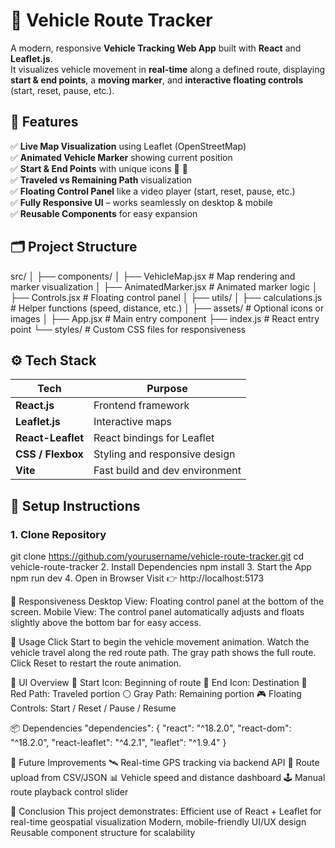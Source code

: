 # 🚗 Vehicle Route Tracker
A modern, responsive **Vehicle Tracking Web App** built with **React** and **Leaflet.js**.  
It visualizes vehicle movement in **real-time** along a defined route, displaying **start & end points**, a **moving marker**, and **interactive floating controls** (start, reset, pause, etc.).

## 🧭 Features
✅ **Live Map Visualization** using Leaflet (OpenStreetMap)  
✅ **Animated Vehicle Marker** showing current position  
✅ **Start & End Points** with unique icons 🏁 🎯  
✅ **Traveled vs Remaining Path** visualization  
✅ **Floating Control Panel** like a video player (start, reset, pause, etc.)  
✅ **Fully Responsive UI** – works seamlessly on desktop & mobile  
✅ **Reusable Components** for easy expansion  

## 🗂️ Project Structure

src/
│
├── components/
│ ├── VehicleMap.jsx # Map rendering and marker visualization
│ ├── AnimatedMarker.jsx # Animated marker logic
│ ├── Controls.jsx # Floating control panel
│
├── utils/
│ ├── calculations.js # Helper functions (speed, distance, etc.)
│
├── assets/ # Optional icons or images
│
├── App.jsx # Main entry component
├── index.js # React entry point
└── styles/ # Custom CSS files for responsiveness

## ⚙️ Tech Stack
| Tech                 | Purpose                        |
|--------------------- |--------------------------------|
| **React.js**         | Frontend framework             |
| **Leaflet.js**       | Interactive maps               |
| **React-Leaflet**    | React bindings for Leaflet     |
| **CSS / Flexbox**    | Styling and responsive design  |
| **Vite**             | Fast build and dev environment |

## 🧩 Setup Instructions

### 1. Clone Repository
git clone https://github.com/yourusername/vehicle-route-tracker.git
cd vehicle-route-tracker
2. Install Dependencies
npm install
3. Start the App
npm run dev
4. Open in Browser
Visit 👉 http://localhost:5173

📱 Responsiveness
Desktop View: Floating control panel at the bottom of the screen.
Mobile View: The control panel automatically adjusts and floats slightly above the bottom bar for easy access.

🚀 Usage
Click Start to begin the vehicle movement animation.
Watch the vehicle travel along the red route path.
The gray path shows the full route.
Click Reset to restart the route animation.

🎨 UI Overview
🏁 Start Icon: Beginning of route
🎯 End Icon: Destination
🔴 Red Path: Traveled portion
⚪ Gray Path: Remaining portion
🎮 Floating Controls: Start / Reset / Pause / Resume

📦 Dependencies
"dependencies": {
  "react": "^18.2.0",
  "react-dom": "^18.2.0",
  "react-leaflet": "^4.2.1",
  "leaflet": "^1.9.4"
}

🧠 Future Improvements
🛰️ Real-time GPS tracking via backend API
📍 Route upload from CSV/JSON
📊 Vehicle speed and distance dashboard
🕹️ Manual route playback control slider

🏁 Conclusion
This project demonstrates:
Efficient use of React + Leaflet for real-time geospatial visualization
Modern, mobile-friendly UI/UX design
Reusable component structure for scalability





